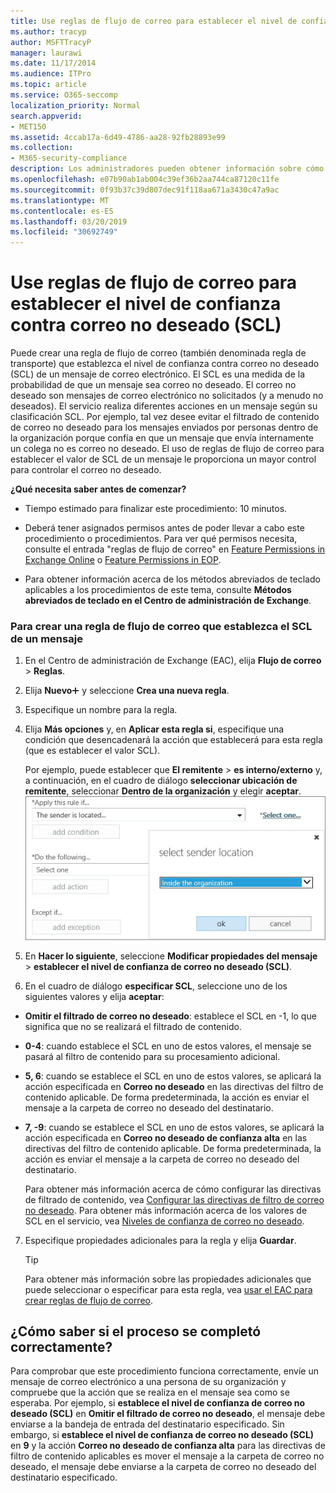 ```yaml
---
title: Use reglas de flujo de correo para establecer el nivel de confianza contra correo no deseado (SCL)
ms.author: tracyp
author: MSFTTracyP
manager: laurawi
ms.date: 11/17/2014
ms.audience: ITPro
ms.topic: article
ms.service: O365-seccomp
localization_priority: Normal
search.appverid:
- MET150
ms.assetid: 4ccab17a-6d49-4786-aa28-92fb28893e99
ms.collection:
- M365-security-compliance
description: Los administradores pueden obtener información sobre cómo establecer el SCL de los mensajes en Exchange Online Protection.
ms.openlocfilehash: e07b90ab1ab004c39ef36b2aa744ca87120c11fe
ms.sourcegitcommit: 0f93b37c39d807dec91f118aa671a3430c47a9ac
ms.translationtype: MT
ms.contentlocale: es-ES
ms.lasthandoff: 03/20/2019
ms.locfileid: "30692749"
---
```

# <a name="use-mail-flow-rules-to-set-the-spam-confidence-level-scl-in-messages"></a>Use reglas de flujo de correo para establecer el nivel de confianza contra correo no deseado (SCL)

Puede crear una regla de flujo de correo (también denominada regla de transporte) que establezca el nivel de confianza contra correo no deseado (SCL) de un mensaje de correo electrónico. El SCL es una medida de la probabilidad de que un mensaje sea correo no deseado. El correo no deseado son mensajes de correo electrónico no solicitados (y a menudo no deseados). El servicio realiza diferentes acciones en un mensaje según su clasificación SCL. Por ejemplo, tal vez desee evitar el filtrado de contenido de correo no deseado para los mensajes enviados por personas dentro de la organización porque confía en que un mensaje que envía internamente un colega no es correo no deseado. El uso de reglas de flujo de correo para establecer el valor de SCL de un mensaje le proporciona un mayor control para controlar el correo no deseado. 
  
 **¿Qué necesita saber antes de comenzar?**
  
- Tiempo estimado para finalizar este procedimiento: 10 minutos.
    
- Deberá tener asignados permisos antes de poder llevar a cabo este procedimiento o procedimientos. Para ver qué permisos necesita, consulte el entrada "reglas de flujo de correo" en [Feature Permissions in Exchange Online](http://technet.microsoft.com/library/15073ce1-0917-403b-8839-02a2ebc96e16.aspx) o [Feature Permissions in EOP](eop/feature-permissions-in-eop.md). 
    
- Para obtener información acerca de los métodos abreviados de teclado aplicables a los procedimientos de este tema, consulte **Métodos abreviados de teclado en el Centro de administración de Exchange**.
    
### <a name="to-create-a-mail-flow-rule-that-sets-the-scl-of-a-message"></a>Para crear una regla de flujo de correo que establezca el SCL de un mensaje

1. En el Centro de administración de Exchange (EAC), elija **Flujo de correo** \> **Reglas**.
    
2. Elija **Nuevo**![Agregar icono](media/ITPro-EAC-AddIcon.gif) y seleccione **Crea una nueva regla**.
    
3. Especifique un nombre para la regla.
    
4. Elija **Más opciones** y, en **Aplicar esta regla si**, especifique una condición que desencadenará la acción que establecerá para esta regla (que es establecer el valor SCL).
    
    Por ejemplo, puede establecer que **El remitente** \> **es interno/externo** y, a continuación, en el cuadro de diálogo **seleccionar ubicación de remitente**, seleccionar **Dentro de la organización** y elegir **aceptar**.<br/>
    ![Seleccionar ubicación del remitente](media/EOP-ETR-SetSCL-1.jpg)
  
5. En **Hacer lo siguiente**, seleccione **Modificar propiedades del mensaje** \> **establecer el nivel de confianza de correo no deseado (SCL)**.
  
6. En el cuadro de diálogo **especificar SCL**, seleccione uno de los siguientes valores y elija **aceptar**:
    
  - **Omitir el filtrado de correo no deseado**: establece el SCL en -1, lo que significa que no se realizará el filtrado de contenido. 
    
  - **0-4**: cuando establece el SCL en uno de estos valores, el mensaje se pasará al filtro de contenido para su procesamiento adicional. 
    
  - **5, 6**: cuando se establece el SCL en uno de estos valores, se aplicará la acción especificada en **Correo no deseado** en las directivas del filtro de contenido aplicable. De forma predeterminada, la acción es enviar el mensaje a la carpeta de correo no deseado del destinatario. 
    
  - **7, -9**: cuando se establece el SCL en uno de estos valores, se aplicará la acción especificada en **Correo no deseado de confianza alta** en las directivas del filtro de contenido aplicable. De forma predeterminada, la acción es enviar el mensaje a la carpeta de correo no deseado del destinatario. 
    
    Para obtener más información acerca de cómo configurar las directivas de filtrado de contenido, vea [Configurar las directivas de filtro de correo no deseado](configure-your-spam-filter-policies.md). Para obtener más información acerca de los valores de SCL en el servicio, vea [Niveles de confianza de correo no deseado](spam-confidence-levels.md).
    
7. Especifique propiedades adicionales para la regla y elija **Guardar**.
    
    > [!TIP]
    > Para obtener más información sobre las propiedades adicionales que puede seleccionar o especificar para esta regla, vea [usar el EAC para crear reglas de flujo de correo](https://docs.microsoft.com/Exchange/policy-and-compliance/mail-flow-rules/mail-flow-rule-procedures#use-the-eac-to-create-mail-flow-rules). 
  
## <a name="how-do-you-know-this-worked"></a>¿Cómo saber si el proceso se completó correctamente?

Para comprobar que este procedimiento funciona correctamente, envíe un mensaje de correo electrónico a una persona de su organización y compruebe que la acción que se realiza en el mensaje sea como se esperaba. Por ejemplo, si **establece el nivel de confianza de correo no deseado (SCL)** en **Omitir el filtrado de correo no deseado**, el mensaje debe enviarse a la bandeja de entrada del destinatario especificado. Sin embargo, si **establece el nivel de confianza de correo no deseado (SCL)** en **9** y la acción **Correo no deseado de confianza alta** para las directivas de filtro de contenido aplicables es mover el mensaje a la carpeta de correo no deseado, el mensaje debe enviarse a la carpeta de correo no deseado del destinatario especificado. 
  

